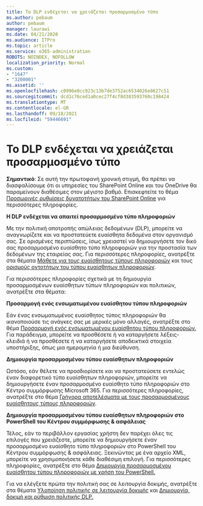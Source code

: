 ```yaml
---
title: Το DLP ενδέχεται να χρειάζεται προσαρμοσμένο τύπο
ms.author: pebaum
author: pebaum
manager: laurawi
ms.date: 04/21/2020
ms.audience: ITPro
ms.topic: article
ms.service: o365-administration
ROBOTS: NOINDEX, NOFOLLOW
localization_priority: Normal
ms.custom:
- "1647"
- "3200001"
ms.assetid: ''
ms.openlocfilehash: c0996e0cc923c13b7de3752ac6534026e8627c51
ms.sourcegitcommit: dcd1c76ced1a0cec27f4cf8d383593760c198424
ms.translationtype: MT
ms.contentlocale: el-GR
ms.lasthandoff: 09/18/2021
ms.locfileid: "59446691"
---
```

# <a name="dlp-might-need-a-custom-type"></a>Το DLP ενδέχεται να χρειάζεται προσαρμοσμένο τύπο

**Σημαντικό**: Σε αυτή την πρωτοφανή χρονική στιγμή, θα πρέπει να διασφαλίσουμε ότι οι υπηρεσίες του SharePoint Online και του OneDrive θα παραμείνουν διαθέσιμες στον μέγιστο βαθμό. Επισκεφτείτε το θέμα [Προσωρινές ρυθμίσεις δυνατοτήτων του SharePoint Online](https://aka.ms/ODSPAdjustments) για περισσότερες πληροφορίες.

**Η DLP ενδέχεται να απαιτεί προσαρμοσμένο τύπο πληροφοριών**

Με την πολιτική αποτροπής απώλειας δεδομένων (DLP), μπορείτε να αναγνωρίζετε και να προστατεύετε ευαίσθητα δεδομένα στον οργανισμό σας. Σε ορισμένες περιπτώσεις, ίσως χρειαστεί να δημιουργήσετε τον δικό σας προσαρμοσμένο ευαίσθητο τύπο πληροφοριών για την προστασία των δεδομένων της εταιρείας σας. Για περισσότερες πληροφορίες, ανατρέξτε στα θέματα [Μάθετε για τους ευαίσθητους τύπους πληροφοριών](https://docs.microsoft.com/microsoft-365/compliance/sensitive-information-type-learn-about) και τους [ορισμούς οντοτήτων του τύπου ευαίσθητων πληροφοριών](https://docs.microsoft.com/microsoft-365/compliance/sensitive-information-type-entity-definitions).

Για περισσότερες πληροφορίες σχετικά με τη δημιουργία προσαρμοσμένων ευαίσθητων τύπων πληροφοριών και πολιτικών, ανατρέξτε στα θέματα: 

**Προσαρμογή ενός ενσωματωμένου ευαίσθητου τύπου πληροφοριών**

Εάν ένας ενσωματωμένος ευαίσθητος τύπος πληροφοριών θα ικανοποιούσε τις ανάγκες σας με μερικές μόνο αλλαγές, ανατρέξτε στο θέμα [Προσαρμογή ενός ενσωματωμένου ευαίσθητου τύπου πληροφοριών.](https://docs.microsoft.com/microsoft-365/compliance/customize-a-built-in-sensitive-information-type) Για παράδειγμα, μπορείτε να προσθέσετε ή να καταργήσετε λέξεις-κλειδιά ή να προσθέσετε ή να καταργήσετε αποδεικτικά στοιχεία υποστήριξης, όπως μια ημερομηνία ή μια διεύθυνση.

**Δημιουργία προσαρμοσμένου τύπου ευαίσθητων πληροφοριών**

Ωστόσο, εάν θέλετε να προσδιορίσετε και να προστατεύσετε εντελώς έναν διαφορετικό τύπο ευαίσθητων πληροφοριών, μπορείτε να δημιουργήσετε έναν προσαρμοσμένο ευαίσθητο τύπο πληροφοριών στο Κέντρο συμμόρφωσης Microsoft 365. Για περισσότερες πληροφορίες, ανατρέξτε στο θέμα [Γρήγορα αποτελέσματα με τους προσαρμοσμένους ευαίσθητους τύπους πληροφοριών](https://docs.microsoft.com/microsoft-365/compliance/customize-a-built-in-sensitive-information-type).

**Δημιουργία προσαρμοσμένου τύπου ευαίσθητων πληροφοριών στο PowerShell του Κέντρου συμμόρφωσης & ασφάλειας**

Τέλος, εάν το περιβάλλον εργασίας χρήστη δεν παρέχει όλες τις επιλογές που χρειάζεστε, μπορείτε να δημιουργήσετε έναν προσαρμοσμένο ευαίσθητο τύπο πληροφοριών στο PowerShell του Κέντρου συμμόρφωσης & ασφάλειας. Ξεκινώντας με ένα αρχείο XML, μπορείτε να χρησιμοποιήσετε κάθε διαθέσιμη επιλογή. Για περισσότερες πληροφορίες, ανατρέξτε στο θέμα [Δημιουργία προσαρμοσμένου ευαίσθητου τύπου πληροφοριών με χρήση του PowerShell.](https://docs.microsoft.com/microsoft-365/compliance/create-a-custom-sensitive-information-type-in-scc-powershell)

Για να ελέγξετε πρώτα την πολιτική σας σε λειτουργία δοκιμής, ανατρέξτε στα θέματα [Υλοποίηση πολιτικής σε λειτουργία δοκιμής](https://docs.microsoft.com/microsoft-365/compliance/dlp-learn-about-dlp#implement-policy-in-test-mode) και [Δημιουργία, δοκιμή και ρύθμιση πολιτικής DLP.](https://docs.microsoft.com/microsoft-365/compliance/create-test-tune-dlp-policy) 
